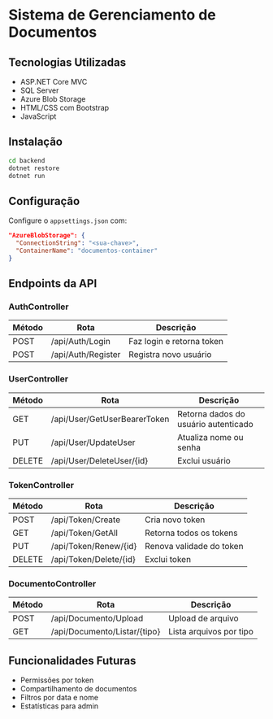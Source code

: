 # Sistema de Gerenciamento de Documentos

## Tecnologias Utilizadas
- ASP.NET Core MVC
- SQL Server
- Azure Blob Storage
- HTML/CSS com Bootstrap
- JavaScript

## Instalação
```bash
cd backend
dotnet restore
dotnet run
```

## Configuração
Configure o `appsettings.json` com:
```json
"AzureBlobStorage": {
  "ConnectionString": "<sua-chave>",
  "ContainerName": "documentos-container"
}
```

## Endpoints da API

### AuthController
| Método | Rota | Descrição |
|--------|------|-----------|
| POST | /api/Auth/Login | Faz login e retorna token |
| POST | /api/Auth/Register | Registra novo usuário |

### UserController
| Método | Rota | Descrição |
|--------|------|-----------|
| GET | /api/User/GetUserBearerToken | Retorna dados do usuário autenticado |
| PUT | /api/User/UpdateUser | Atualiza nome ou senha |
| DELETE | /api/User/DeleteUser/{id} | Exclui usuário |

### TokenController
| Método | Rota | Descrição |
|--------|------|-----------|
| POST | /api/Token/Create | Cria novo token |
| GET | /api/Token/GetAll | Retorna todos os tokens |
| PUT | /api/Token/Renew/{id} | Renova validade do token |
| DELETE | /api/Token/Delete/{id} | Exclui token |

### DocumentoController
| Método | Rota | Descrição |
|--------|------|-----------|
| POST | /api/Documento/Upload | Upload de arquivo |
| GET | /api/Documento/Listar/{tipo} | Lista arquivos por tipo |

## Funcionalidades Futuras
- Permissões por token
- Compartilhamento de documentos
- Filtros por data e nome
- Estatísticas para admin